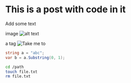# This is a post with code in it 

Add some text

image
![alt text](https://endnightgames.com/sites/default/files/styles/large/public/images/games//screenshots/TheForestScreenshot_01.jpg?itok=RueNtErx)

a tag
![Take me to](https://stackoverflow.com/questions/5319754/cross-reference-named-anchor-in-markdown)

```cs
string a = "abc";
var b = a.Substring(0, 1);
```

```bash
cd /path
touch file.txt 
rm file.txt
```
